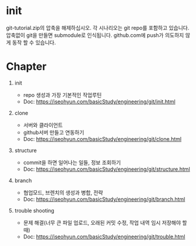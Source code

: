 ﻿# init
git-tutorial.zip의 압축을 해제하십시오.
각 시나리오는 git repo를 포함하고 있습니다.
압축없이 git을 만들면 submodule로 인식됩니다.
github.com에 push가 의도하지 않게 동작 할 수 있습니다.

# Chapter
1. init
    - repo 생성과 가장 기본적인 작업루틴
    - Doc: <https://iseohyun.com/basicStudy/engineering/git/init.html>

2. clone
    - 서버와 클라이언트
    - github서버 만들고 연동하기
    - Doc: <https://iseohyun.com/basicStudy/engineering/git/clone.html>

3. structure
    - commit을 하면 일어나는 일들, 정보 조회하기
    - Doc: <https://iseohyun.com/basicStudy/engineering/git/structure.html>

4. branch
    - 협업모드, 브렌치의 생성과 병합, 전략
    - Doc: <https://iseohyun.com/basicStudy/engineering/git/branch.html>

6. trouble shooting
    - 문제 해결(너무 큰 파일 업로드, 오래된 커밋 수정, 작업 내역 임시 저장해야 할 때)
    - Doc: <https://iseohyun.com/basicStudy/engineering/git/trouble.html>

